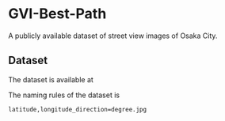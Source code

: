 # GVI-Best-Path
A publicly available dataset of street view images of Osaka City.
## Dataset
The dataset is available at

The naming rules of the dataset is <pre><code>latitude,longitude_direction=degree.jpg</code></pre>
